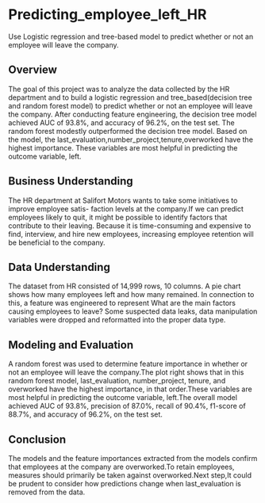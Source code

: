 # Predicting_employee_left_HR
Use Logistic regression and tree-based model to predict whether or not an employee will leave the company.

## Overview
The goal of  this  project  was  to  analyze  the  data  collected  by  the  HR  department  and  to  build  a logistic regression and tree_based(decision tree and random forest model) to predict  whether  or  not  an  employee  will  leave  the  company.
After conducting feature engineering, the decision tree model achieved AUC of 93.8%, and accuracy of 96.2%, on the test set. The random forest modestly outperformed the decision tree model.
Based on the model, the last_evaluation,number_project,tenure,overworked have the highest importance. These variables are most helpful in predicting the outcome variable, left.

## Business Understanding
The HR department at Salifort Motors wants to take some initiatives to improve employee satis- faction levels at the company.If we can predict employees likely to quit, it might be possible to identify factors that contribute to their leaving. Because it is time-consuming and expensive to find, interview, and hire new employees, increasing employee retention will be beneficial to the company.

## Data Understanding
The dataset from HR consisted of 14,999  rows,  10  columns. 
A pie chart shows how many employees left and how many remained.
In connection to this, a feature was engineered to represent 
What are the main factors causing employees to leave?
Some suspected data leaks, data manipulation variables were dropped and reformatted into the proper data type.

## Modeling and Evaluation
A random forest was used to determine feature importance in whether or not an employee will leave the company.The plot right shows that in this random forest model, last_evaluation, number_project, tenure, and overworked have the highest importance, in that order.These variables are most helpful in predicting the outcome variable, left.The overall model achieved AUC of 93.8%, precision of 87.0%, recall of 90.4%, f1-score of 88.7%, and accuracy of 96.2%, on the test set. 

## Conclusion
The  models  and  the  feature  importances  extracted  from  the  models  confirm  that  employees  at  the company  are  overworked.To retain employees, measures should primarily be taken against overworked.Next step,It could be prudent to consider how predictions change when last_evaluation is removed from the data.
